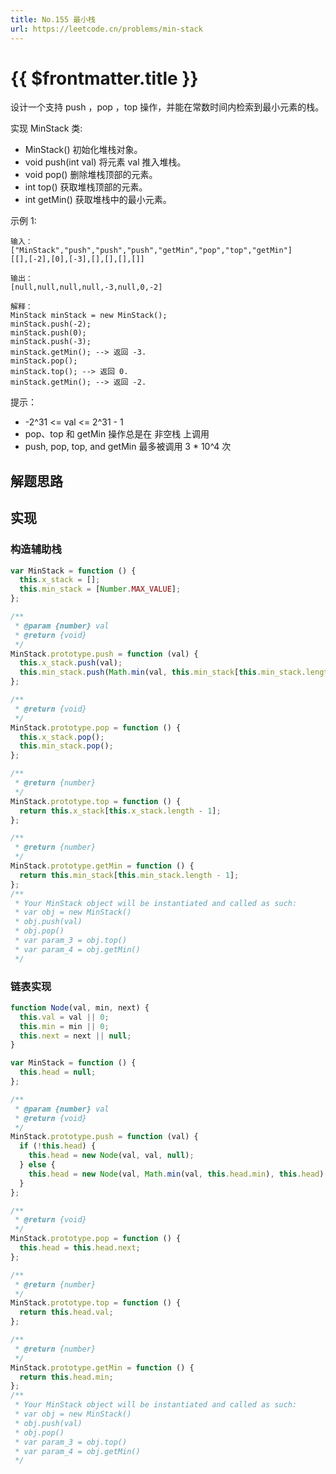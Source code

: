 ```yaml
---
title: No.155 最小栈
url: https://leetcode.cn/problems/min-stack
---
```


# <a class='!no-underline' :href="$frontmatter.url" target="_blank">{{ $frontmatter.title }}</a>

设计一个支持 push ，pop ，top 操作，并能在常数时间内检索到最小元素的栈。

实现 MinStack 类:

- MinStack() 初始化堆栈对象。
- void push(int val) 将元素 val 推入堆栈。
- void pop() 删除堆栈顶部的元素。
- int top() 获取堆栈顶部的元素。
- int getMin() 获取堆栈中的最小元素。

示例 1:

```text
输入：
["MinStack","push","push","push","getMin","pop","top","getMin"]
[[],[-2],[0],[-3],[],[],[],[]]

输出：
[null,null,null,null,-3,null,0,-2]

解释：
MinStack minStack = new MinStack();
minStack.push(-2);
minStack.push(0);
minStack.push(-3);
minStack.getMin(); --> 返回 -3.
minStack.pop();
minStack.top(); --> 返回 0.
minStack.getMin(); --> 返回 -2.
```

提示：

- -2^31 <= val <= 2^31 - 1
- pop、top 和 getMin 操作总是在 非空栈 上调用
- push, pop, top, and getMin 最多被调用 3 \* 10^4 次

## 解题思路

## 实现

### 构造辅助栈

```js
var MinStack = function () {
  this.x_stack = [];
  this.min_stack = [Number.MAX_VALUE];
};

/**
 * @param {number} val
 * @return {void}
 */
MinStack.prototype.push = function (val) {
  this.x_stack.push(val);
  this.min_stack.push(Math.min(val, this.min_stack[this.min_stack.length - 1]));
};

/**
 * @return {void}
 */
MinStack.prototype.pop = function () {
  this.x_stack.pop();
  this.min_stack.pop();
};

/**
 * @return {number}
 */
MinStack.prototype.top = function () {
  return this.x_stack[this.x_stack.length - 1];
};

/**
 * @return {number}
 */
MinStack.prototype.getMin = function () {
  return this.min_stack[this.min_stack.length - 1];
};
/**
 * Your MinStack object will be instantiated and called as such:
 * var obj = new MinStack()
 * obj.push(val)
 * obj.pop()
 * var param_3 = obj.top()
 * var param_4 = obj.getMin()
 */
```

### 链表实现

```js
function Node(val, min, next) {
  this.val = val || 0;
  this.min = min || 0;
  this.next = next || null;
}

var MinStack = function () {
  this.head = null;
};

/**
 * @param {number} val
 * @return {void}
 */
MinStack.prototype.push = function (val) {
  if (!this.head) {
    this.head = new Node(val, val, null);
  } else {
    this.head = new Node(val, Math.min(val, this.head.min), this.head);
  }
};

/**
 * @return {void}
 */
MinStack.prototype.pop = function () {
  this.head = this.head.next;
};

/**
 * @return {number}
 */
MinStack.prototype.top = function () {
  return this.head.val;
};

/**
 * @return {number}
 */
MinStack.prototype.getMin = function () {
  return this.head.min;
};
/**
 * Your MinStack object will be instantiated and called as such:
 * var obj = new MinStack()
 * obj.push(val)
 * obj.pop()
 * var param_3 = obj.top()
 * var param_4 = obj.getMin()
 */
```
